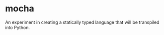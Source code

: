 # mocha
An experiment in creating a statically typed language that will be transpiled into Python. 
